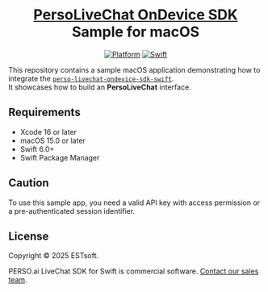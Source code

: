 <div align="center">

# [PersoLiveChat OnDevice SDK](https://github.com/est-perso-live/perso-livechat-ondevice-sdk-swift) Sample for macOS

[![Platform](https://img.shields.io/badge/platform-macOS-blue.svg?style=flat)](https://developer.apple.com/macOS/)
[![Swift](https://img.shields.io/badge/swift-6.0-orange.svg?style=flat)](https://swift.org)

</div>

This repository contains a sample macOS application demonstrating how to integrate the [`perso-livechat-ondevice-sdk-swift`](https://github.com/est-perso-live/perso-livechat-ondevice-sdk-swift).  
It showcases how to build an **PersoLiveChat** interface.

## Requirements

- Xcode 16 or later  
- macOS 15.0 or later  
- Swift 6.0+  
- Swift Package Manager


## Caution
To use this sample app, you need a valid API key with access permission or a pre-authenticated session identifier.

## License
Copyright © 2025 ESTsoft.

PERSO.ai LiveChat SDK for Swift is commercial software. [Contact our sales team](https://perso.ai/contact).
